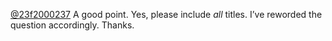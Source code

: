 [@23f2000237](/u/23f2000237) A good point. Yes, please include _all_ titles.
I’ve reworded the question accordingly. Thanks.